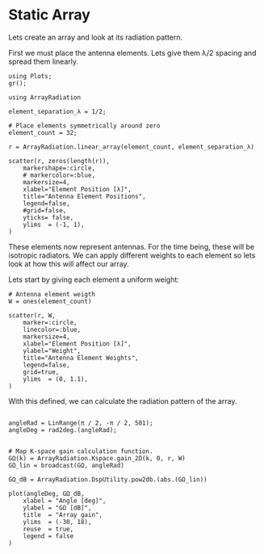 # Static Array

Lets create an array and look at its radiation pattern.

First we must place the antenna elements. Lets give them λ/2 spacing and spread them linearly.

``` @example StaticArray
using Plots;
gr();

using ArrayRadiation

element_separation_λ = 1/2;

# Place elements symmetrically around zero
element_count = 32;

r = ArrayRadiation.linear_array(element_count, element_separation_λ)

scatter(r, zeros(length(r)), 
    markershape=:circle, 
    # markercolor=:blue, 
    markersize=4, 
    xlabel="Element Position [λ]", 
    title="Antenna Element Positions", 
    legend=false, 
    #grid=false,
    yticks= false,
    ylims  = (-1, 1),
)
```

These elements now represent antennas. For the time being, these will be isotropic radiators.
We can apply different weights to each element so lets look at how this will affect our array.

Lets start by giving each element a uniform weight:

``` @example StaticArray
# Antenna element weigth
W = ones(element_count)

scatter(r, W, 
    marker=:circle, 
    linecolor=:blue, 
    markersize=4, 
    xlabel="Element Position [λ]", 
    ylabel="Weight", 
    title="Antenna Element Weights", 
    legend=false, 
    grid=true,
    ylims  = (0, 1.1),
)
```

With this defined, we can calculate the radiation pattern of the array.

``` @example StaticArray

angleRad = LinRange(π / 2, -π / 2, 501);
angleDeg = rad2deg.(angleRad);


# Map K-space gain calculation function.
GΩ(k) = ArrayRadiation.Kspace.gain_2D(k, 0, r, W)
GΩ_lin = broadcast(GΩ, angleRad)

GΩ_dB = ArrayRadiation.DspUtility.pow2db.(abs.(GΩ_lin))

plot(angleDeg, GΩ_dB,
    xlabel = "Angle [deg]",
    ylabel = "GΩ [dB]",
    title  = "Array gain",
    ylims  = (-30, 18),
    reuse  = true,
    legend = false
)

```
